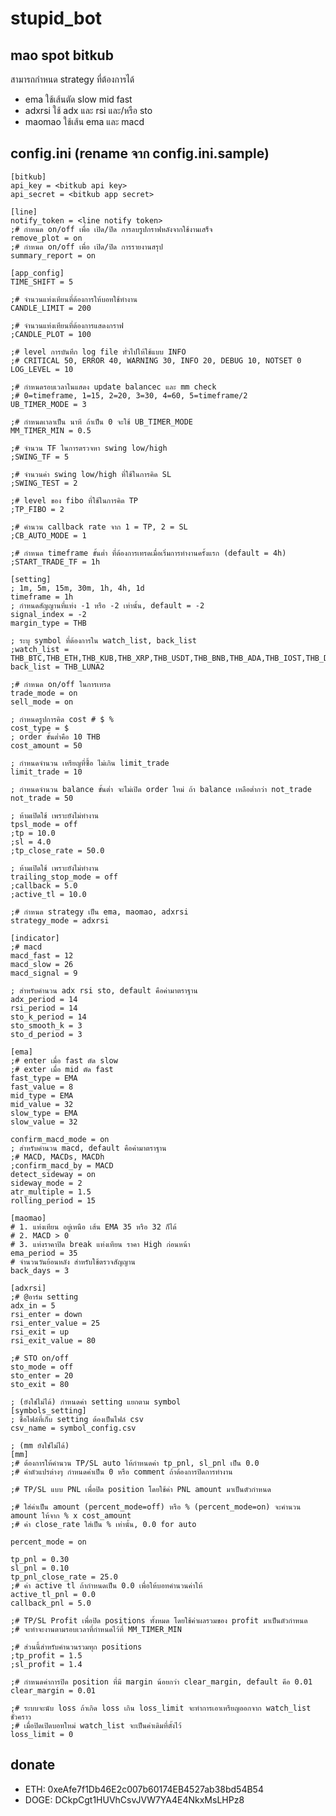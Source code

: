 # stupid_bot

## mao spot bitkub
สามารถกำหนด strategy ที่ต้องการได้
- ema ใช้เส้นตัด slow mid fast
- adxrsi ใช้ adx และ rsi และ/หรือ sto
- maomao ใช้เส้น ema และ macd

## config.ini (rename จาก config.ini.sample)

    [bitkub]
    api_key = <bitkub api key>
    api_secret = <bitkub app secret>

    [line]
    notify_token = <line notify token>
    ;# กำหนด on/off เพื่อ เปิด/ปิด การลบรูปกราฟหลังจากใช้งานเสร็จ
    remove_plot = on
    ;# กำหนด on/off เพื่อ เปิด/ปิด การรายงานสรุป
    summary_report = on

    [app_config]
    TIME_SHIFT = 5

    ;# จำนวนแท่งเทียนที่ต้องการให้บอทใช้ทำงาน
    CANDLE_LIMIT = 200

    ;# จำนวนแท่งเทียนที่ต้องการแสดงกราฟ
    ;CANDLE_PLOT = 100

    ;# level การบันทึก log file ทั่วไปให้ใช้แบบ INFO
    ;# CRITICAL 50, ERROR 40, WARNING 30, INFO 20, DEBUG 10, NOTSET 0
    LOG_LEVEL = 10

    ;# กำหนดรอบเวลาในแสดง update balancec และ mm check
    ;# 0=timeframe, 1=15, 2=20, 3=30, 4=60, 5=timeframe/2 
    UB_TIMER_MODE = 3

    ;# กำหนดเาลาเป็น นาที ถ้าเป็น 0 จะใช้ UB_TIMER_MODE
    MM_TIMER_MIN = 0.5

    ;# จำนวน TF ในการตรวจหา swing low/high
    ;SWING_TF = 5

    ;# จำนวนค่า swing low/high ที่ใช้ในการคิด SL
    ;SWING_TEST = 2

    ;# level ของ fibo ที่ใช้ในการคิด TP
    ;TP_FIBO = 2

    ;# คำนวน callback rate จาก 1 = TP, 2 = SL
    ;CB_AUTO_MODE = 1

    ;# กำหนด timeframe ขั้นต่ำ ที่ต้องการเทรดเมื่อเริ่มการทำงานครั้งแรก (default = 4h)
    ;START_TRADE_TF = 1h

    [setting]
    ; 1m, 5m, 15m, 30m, 1h, 4h, 1d
    timeframe = 1h
    ; กำหนดสัญญานที่แท่ง -1 หรือ -2 เท่านั้น, default = -2
    signal_index = -2
    margin_type = THB

    ; ระบุ symbol ที่ต้องการใน watch_list, back_list
    ;watch_list = THB_BTC,THB_ETH,THB_KUB,THB_XRP,THB_USDT,THB_BNB,THB_ADA,THB_IOST,THB_DOGE,THB_BUSD,THB_DOT,THB_NEAR,THB_ALPHA,THB_CRV,THB_LUNC,THB_ALGO,THB_1INCH,THB_ATOM,THB_LDO,THB_STG,THB_APE,THB_AXL,THB_GALA,THB_IMX,THB_JFIN,THB_OP,THB_SAND,THB_SIX,THB_ZIL
    back_list = THB_LUNA2

    ;# กำหนด on/off ในการเทรด
    trade_mode = on
    sell_mode = on

    ; กำหนดรูปการคิด cost # $ %
    cost_type = $
    ; order ขั้นต่ำคือ 10 THB
    cost_amount = 50

    ; กำหนดจำนวน เหรียญที่ซื้อ ไม่เกิน limit_trade
    limit_trade = 10

    ; กำหนดจำนวน balance ขั้นต่ำ จะไม่เปิด order ใหม่ ถ้า balance เหลือต่ำกว่า not_trade
    not_trade = 50

    ; ห้ามเปิดใช้ เพราะยังไม่ทำงาน
    tpsl_mode = off
    ;tp = 10.0
    ;sl = 4.0
    ;tp_close_rate = 50.0

    ; ห้ามเปิดใช้ เพราะยังไม่ทำงาน
    trailing_stop_mode = off
    ;callback = 5.0
    ;active_tl = 10.0

    ;# กำหนด strategy เป็น ema, maomao, adxrsi
    strategy_mode = adxrsi

    [indicator]
    ;# macd
    macd_fast = 12
    macd_slow = 26
    macd_signal = 9

    ; สำหรับคำนวน adx rsi sto, default คือค่ามาตราฐาน
    adx_period = 14
    rsi_period = 14
    sto_k_period = 14
    sto_smooth_k = 3
    sto_d_period = 3

    [ema]
    ;# enter เมื่อ fast ตัด slow
    ;# exter เมื่อ mid ตัด fast
    fast_type = EMA
    fast_value = 8
    mid_type = EMA
    mid_value = 32
    slow_type = EMA
    slow_value = 32

    confirm_macd_mode = on
    ; สำหรับคำนวน macd, default คือค่ามาตราฐาน
    ;# MACD, MACDs, MACDh
    ;confirm_macd_by = MACD
    detect_sideway = on
    sideway_mode = 2
    atr_multiple = 1.5
    rolling_period = 15

    [maomao]
    # 1. แท่งเทียน​ อยู่เหนือ​ เส้น​ EMA 35 หรือ​ 32​ ก็ได้
    # 2. MACD > 0
    # 3. แท่งราคาปิด​ break ​แท่งเทียน​ ราคา ​High ก่อนหน้า
    ema_period = 35
    # จำนวนวันย้อนหลัง สำหรับใช้ตรวจสัญญาน
    back_days = 3

    [adxrsi]
    ;# @อาร์ม setting
    adx_in = 5
    rsi_enter = down
    rsi_enter_value = 25
    rsi_exit = up
    rsi_exit_value = 80

    ;# STO on/off
    sto_mode = off
    sto_enter = 20
    sto_exit = 80

    ; (ยังใช่ไม่ได้) กำหนดค่า setting แยกตาม symbol
    [symbols_setting]
    ; ชื่อไฟล์ที่เก็บ setting ต้องเป็นไฟล์ csv
    csv_name = symbol_config.csv

    ; (mm ยังใช่ไม่ได้)
    [mm]
    ;# ต้องการให้คำนวน TP/SL auto ให้กำหนดค่า tp_pnl, sl_pnl เป็น 0.0 
    ;# ค่าตัวแปรต่างๆ กำหนดค่าเป็น 0 หรือ comment ถ้าต้องการปิดการทำงาน

    ;# TP/SL แบบ PNL เพื่อปิด position โดยใช้ค่า PNL amount มาเป็นตัวกำหนด

    ;# ใส่ค่าเป็น amount (percent_mode=off) หรือ % (percent_mode=on) จะคำนวน amount ให้จาก % x cost_amount
    ;# ค่า close_rate ใส่เป็น % เท่านั้น, 0.0 for auto

    percent_mode = on

    tp_pnl = 0.30
    sl_pnl = 0.10
    tp_pnl_close_rate = 25.0
    ;# ค่า active tl ถ้ากำหนดเป็น 0.0 เพื่อให้บอทคำนวนค่าให้
    active_tl_pnl = 0.0
    callback_pnl = 5.0

    ;# TP/SL Profit เพื่อปิด positions ทั้งหมด โดยใช้ค่าผลรวมของ profit มาเป็นตัวกำหนด 
    ;# จะทำจะงานตามรอบเวลาที่กำหนดไว้ที่ MM_TIMER_MIN
    
    ;# ส่วนนี้สำหรับคำนวนรวมทุก positions
    ;tp_profit = 1.5
    ;sl_profit = 1.4

    ;# กำหนดค่าการปิด position ที่มี margin น้อยกว่า clear_margin, default คีอ 0.01
    clear_margin = 0.01

    ;# ระบบจะนับ loss ถ้าเกิด loss เกิน loss_limit จะทำการเอาเหรียญออกจาก watch_list ชั่วคราว
    ;# เมื่อปิดเปิดบอทใหม่ watch_list จะเป็นค่าเดิมที่ตั้งไว้
    loss_limit = 0

## donate
- ETH: 0xeAfe7f1Db46E2c007b60174EB4527ab38bd54B54
- DOGE: DCkpCgt1HUVhCsvJVW7YA4E4NkxMsLHPz8
